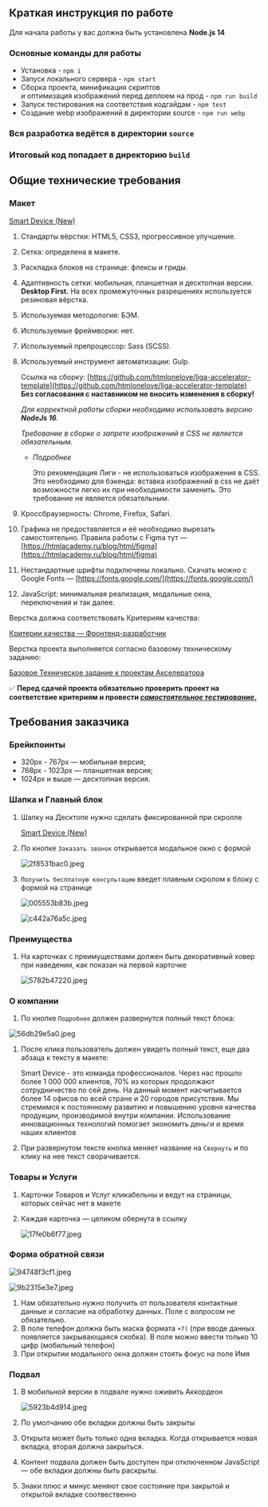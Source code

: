 ## Краткая инструкция по работе
Для начала работы у вас должна быть установлена **Node.js 14**

### Основные команды для работы
- Установка - `npm i`
- Запуск локального сервера - `npm start`
- Сборка проекта, минификация скриптов <br>
и оптимизация изображений перед деплоем на прод - `npm run build`
- Запуск тестирования на соответствия кодгайдам - `npm test`
- Создание webp изображений в директории source - `npm run webp`

### Вся разработка ведётся в директории `source`
### Итоговый код попадает в директорию `build`

## **Общие технические требования**

### Макет

[Smart Device (New)](https://www.figma.com/file/dFksQNA2TgF4drIQzIVd8I/%D0%A4%D1%80%D0%BE%D0%BD%D1%82%D0%B5%D0%BD%D0%B4-%D0%90%D0%BA%D1%81%D0%B5%D0%BB%D0%B5%D1%80%D0%B0%D1%82%D0%BE%D1%80---Smart-Device-(Copy)?node-id=21711%3A2)

1. Стандарты вёрстки: HTML5, CSS3, прогрессивное улучшение.
2. Сетка: определена в макете.
3. Раскладка блоков на странице: флексы и гриды.
4. Адаптивность сетки: мобильная, планшетная и десктопная версии. **Desktop First.** На всех промежуточных разрешениях используется резиновая вёрстка.
5. Используемая методология: БЭМ.
6. Используемые фреймворки: нет.
7. Используемый препроцессор: Sass (SCSS).
8. Используемый инструмент автоматизации: Gulp.

    Ссылка на сборку: [https://github.com/htmlonelove/liga-accelerator-template](https://github.com/htmlonelove/liga-accelerator-template)
    **Без согласования с наставником не вносить изменения в сборку!**

    *Для корректной работы сборки необходимо использовать версию **NodeJs 16**.*

    *Требование в сборке о запрете изображений в CSS не является обязательным.*

    - *Подробнее*

        Это рекомендация Лиги - не использоваться изображения в CSS. Это необходимо для бэкенда: вставка изображений в css не даёт возможности легко их при необходимости заменить. Это требование не является обязательным.

9. Кроссбраузерность: Chrome, Firefox, Safari.
10. Графика не предоставляется и её необходимо вырезать самостоятельно. Правила работы с Figmа тут — [https://htmlacademy.ru/blog/html/figma](https://htmlacademy.ru/blog/html/figma)
11. Нестандартные шрифты подключены локально. Скачать можно с Google Fonts — [https://fonts.google.com/](https://fonts.google.com/)
12. JavaScript: минимальная реализация, модальные окна, переключения и так далее.

Верстка должна соответствовать Критериям качества:

[Критерии качества — Фронтенд-разработчик](https://www.notion.so/b9d5253793624e61939b85a04e07d7de)

Верстка проекта выполняется согласно базовому техническому заданию:

[Базовое Техническое задание к проектам Акселератора](https://www.notion.so/ed59b1e3e63c40f994772db37500d0f9)

✅ **Перед сдачей проекта обязательно проверить проект на соответствие критериям и провести [*самостоятельное тестирование.*](https://www.notion.so/6ac6d0482eb24d6b91568f2333aef1db)**

## Требования заказчика

### Брейкпоинты

- 320px - 767px — мобильная версия;
- 768px - 1023px — планшетная версия;
- 1024px и выше — десктопная версия.

### Шапка и Главный блок

1. Шапку на Десктопе нужно сделать фиксированной при скролле

    [Smart Device (New)](https://www.figma.com/proto/9N3RjCO3hy5g8tfBwoqxbQ/Smart-Device-(New)?node-id=21711%3A3&scaling=min-zoom&page-id=21711%3A2)

2. По кнопке `Заказать звонок` открывается модальное окно с формой

    ![2f8531bac0.jpeg](https://s3-us-west-2.amazonaws.com/secure.notion-static.com/bc266292-7bf7-491f-9837-2e3042170857/2f8531bac0.jpeg)

3. `Получить бесплатную консультацию` введет плавным скролом к блоку с формой на странице

    ![005553b83b.jpeg](https://s3-us-west-2.amazonaws.com/secure.notion-static.com/69408e4d-bfd9-47ba-b09d-2f04835f35e9/005553b83b.jpeg)

    ![c442a76a5c.jpeg](https://s3-us-west-2.amazonaws.com/secure.notion-static.com/c81de9af-977d-4553-b115-4cb2979fa676/c442a76a5c.jpeg)

### Преимущества

1. На карточках с преимуществами должен быть декоративный ховер при наведении, как показан на первой карточке

    ![5782b47220.jpeg](https://s3-us-west-2.amazonaws.com/secure.notion-static.com/0225369c-4efe-413a-9615-f346c037345a/5782b47220.jpeg)

### О компании

1. По кнопке `Подробнее` должен развернутся полный текст блока:

![56db29e5a0.jpeg](https://s3-us-west-2.amazonaws.com/secure.notion-static.com/b0afb8e8-c14b-4a45-8302-840e8a315839/56db29e5a0.jpeg)

1. После клика пользователь должен увидеть полный текст, еще два абзаца к тексту в макете:

    Smart Device - это команда профессионалов. Через нас прошло более 1 000 000 клиентов, 70% из которых продолжают сотрудничество по сей день. На данный момент насчитывается более 14 офисов по всей стране и 20 городов присутствия.
    Мы стремимся к постоянному развитию и повышению уровня качества продукции, производимой внутри компании. Использование инновационных технологий помогает экономить деньги и время наших клиентов

2. При развернутом тексте кнопка меняет название на `Свернуть` и по клику на нее текст сворачивается.

### Товары и Услуги

1. Карточки Товаров и Услуг кликабельны и ведут на страницы, которых сейчас нет в макете
2. Каждая карточка — целиком обернута в ссылку

    ![17fe0b6f77.jpeg](https://s3-us-west-2.amazonaws.com/secure.notion-static.com/48a3e7c6-0263-42ce-8dbf-b68b984b2e35/17fe0b6f77.jpeg)

### Форма обратной связи

![94748f3cf1.jpeg](https://s3-us-west-2.amazonaws.com/secure.notion-static.com/3c749cf7-7f6a-412e-9085-4d3b42e4b9ff/94748f3cf1.jpeg)

![9b2315e3e7.jpeg](https://s3-us-west-2.amazonaws.com/secure.notion-static.com/05406303-2e29-4755-b8be-20e10946526b/9b2315e3e7.jpeg)

1. Нам обязательно нужно получить от пользователя контактные данные и согласие на обработку данных. Поле с вопросом не обязательно.
2. В поле телефон должна быть маска формата  `+7(` (при вводе данных появляется закрывающаяся скобка).  В поле можно ввести только 10 цифр (мобильный телефон)
3. При открытии модального окна должен стоять фокус на поле Имя

### Подвал

1. В мобильной версии в подвале нужно оживить Аккордеон

    ![5923b4d914.jpeg](https://s3-us-west-2.amazonaws.com/secure.notion-static.com/60a66db1-a959-4d55-9001-b06a12bb2778/5923b4d914.jpeg)

2. По умолчанию обе вкладки должны быть закрыты
3. Открыта может быть только одна вкладка. Когда открывается новая вкладка, вторая должна закрыться.
4. Контент подвала должен быть доступен при отключенном JavaScript — обе вкладки должны быть раскрыты.
5. Знаки плюс и минус меняют свое состояние при закрытой и открытой вкладке соотвественно

